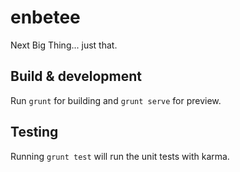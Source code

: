 # enbetee

Next Big Thing... just that.

## Build & development

Run `grunt` for building and `grunt serve` for preview.

## Testing

Running `grunt test` will run the unit tests with karma.

